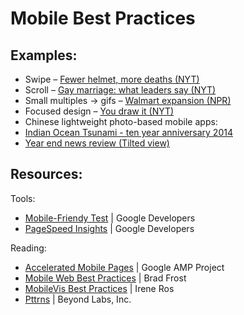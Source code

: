 # Mobile Best Practices
## Examples:
* Swipe – [Fewer helmet, more deaths (NYT)](http://nyti.ms/1jc0Qmt)
* Scroll – [Gay marriage: what leaders say (NYT)](http://t.co/Qan9heI1AI)
* Small multiples → gifs – [Walmart expansion (NPR)](http://n.pr/1InMBWU)
* Focused design – [You draw it (NYT)](http://nyti.ms/1BqYGXk)
* Chinese lightweight photo-based mobile apps:
 * [Indian Ocean Tsunami - ten year anniversary 2014](http://bit.ly/1Gxsxil) 
 * [Year end news review (Tilted view)](http://bit.ly/1NgPc84)

## Resources:
Tools:
 * [Mobile-Friendy Test](https://www.google.com/webmasters/tools/mobile-friendly/) | Google Developers
 * [PageSpeed Insights](https://developers.google.com/speed/pagespeed/insights/) | Google Developers

Reading:
 * [Accelerated Mobile Pages](https://www.ampproject.org/how-it-works/) | Google AMP Project
 * [Mobile Web Best Practices](http://mobilewebbestpractices.com/) | Brad Frost
 * [MobileVis Best Practices](http://patterns.mobilev.is/) | Irene Ros
 * [Pttrns](http://pttrns.com/) | Beyond Labs, Inc.
